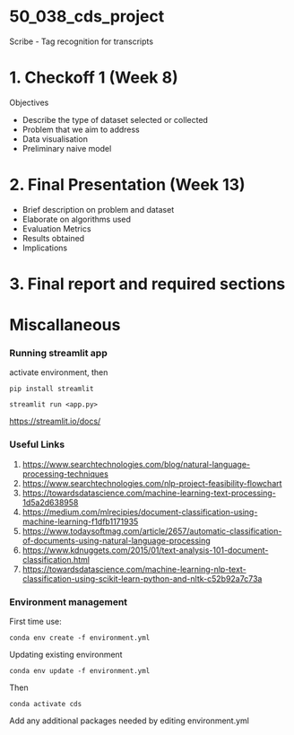 # 50_038_cds_project
Scribe - Tag recognition for transcripts 

# 1. Checkoff 1 (Week 8)

Objectives
- Describe the type of dataset selected or collected
- Problem that we aim to address
- Data visualisation 
- Preliminary naive model

# 2. Final Presentation (Week 13)

- Brief description on problem and dataset
- Elaborate on algorithms used 
- Evaluation Metrics
- Results obtained 
- Implications

# 3. Final report and required sections



# Miscallaneous

### Running streamlit app

activate environment, then

```
pip install streamlit
```

```
streamlit run <app.py>
```

https://streamlit.io/docs/

### Useful Links
1. https://www.searchtechnologies.com/blog/natural-language-processing-techniques
2. https://www.searchtechnologies.com/nlp-project-feasibility-flowchart
3. https://towardsdatascience.com/machine-learning-text-processing-1d5a2d638958
4. https://medium.com/mlrecipies/document-classification-using-machine-learning-f1dfb1171935
5. https://www.todaysoftmag.com/article/2657/automatic-classification-of-documents-using-natural-language-processing
6. https://www.kdnuggets.com/2015/01/text-analysis-101-document-classification.html
7. https://towardsdatascience.com/machine-learning-nlp-text-classification-using-scikit-learn-python-and-nltk-c52b92a7c73a


### Environment management

First time use:
```
conda env create -f environment.yml
```

Updating existing environment
```
conda env update -f environment.yml
```

Then
```
conda activate cds
```

Add any additional packages needed by editing environment.yml
